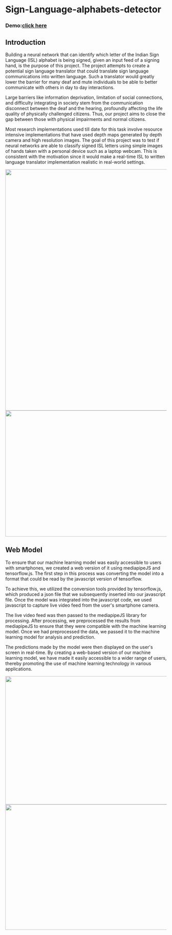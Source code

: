 # Sign-Language-alphabets-detector

<h3>Demo:<a href="https://ashishks777.github.io/Sign-Language-alphabets-detector/">click here</a></h3>
<h2>Introduction</h2>
Building a neural network that can identify which letter of the Indian Sign Language (ISL) alphabet is being signed, given an input feed of a signing hand, is the purpose of this project. The project attempts to create a potential sign language translator that could translate sign language communications into written language. Such a translator would greatly lower the barrier for many deaf and mute individuals to be able to better communicate with others in day to day interactions.

Large barriers like  information deprivation, limitation of social connections, and difficulty integrating in society  stem from the communication disconnect between the deaf and the hearing, profoundly affecting the life quality of physically challenged citizens. Thus, our project aims to close the gap between those with physical impairments and normal citizens.

Most research implementations used till date for this task involve resource intensive implementations that have used depth maps generated by depth camera and high resolution images. The goal of this project was to test if neural networks are able to classify signed ISL letters using simple images of hands taken with a personal device such as a laptop webcam. This is consistent with the motivation since it would make a real-time ISL to written language translator implementation realistic in real-world settings.

<img src="https://user-images.githubusercontent.com/88076346/235151382-2b896082-0f8c-4673-8bef-5467e56a6cb0.jpg" width="530" height="750">

<img src="https://user-images.githubusercontent.com/88076346/235202520-dbfb6777-fdef-4a9b-a39f-5abfba40b21e.jpg" width="710" height="392">

<h2>Web Model</h2>
To ensure that our machine learning model was easily accessible to users with smartphones, we created a web version of it using mediapipeJS and tensorflow.js. The first step in this process was converting the model into a format that could be read by the javascript version of tensorflow.

To achieve this, we utilized the conversion tools provided by tensorflow.js, which produced a json file that we subsequently inserted into our javascript file. Once the model was integrated into the javascript code, we used javascript to capture live video feed from the user's smartphone camera.

The live video feed was then passed to the mediapipeJS library for processing. After processing, we preprocessed the results from mediapipeJS to ensure that they were compatible with the machine learning model. Once we had preprocessed the data, we passed it to the machine learning model for analysis and prediction.

The predictions made by the model were then displayed on the user's screen in real-time. By creating a web-based version of our machine learning model, we have made it easily accessible to a wider range of users, thereby promoting the use of machine learning technology in various applications.


<img src="https://github.com/ashishks777/Sign-Language-alphabets-detector/assets/88076346/3791869a-a55d-45f9-9259-b73c0ca1d1a2" width="710" height="399">

<img src="https://github.com/ashishks777/Sign-Language-alphabets-detector/assets/88076346/340b6728-9279-4fbe-a50e-f42a4d7d64a2" width="710" height="390">

